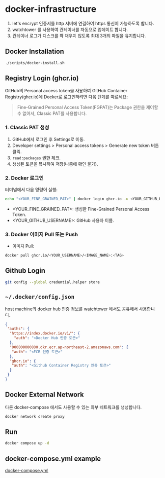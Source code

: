 # docker-infrastructure

1. let's encrypt 인증서를 http 서버에 연결하여 https 통신이 가능하도록 합니다.
2. watchtower 를 사용하여 컨테이너를 자동으로 업데이트 합니다.
3. 컨테이너 로그가 디스크를 꽉 채우지 않도록 최대 3개의 파일을 유지합니다.

## Docker Installation

```bash
./scripts/docker-install.sh
```

## Registry Login (ghcr.io)

GitHub의 Personal access token을 사용하여 GitHub Container Registry(ghcr.io)에 Docker로 로그인하려면 다음 단계를 따르세요:

> Fine-Grained Personal Access Token(FGPAT)는 Package 권한을 제어할 수 없어서, Classic PAT를 사용합니다.

### 1. Classic PAT 생성

 1. GitHub에서 로그인 후 Settings로 이동.
 2. Developer settings > Personal access tokens > Generate new token 버튼 클릭.
 3. `read:packages` 권한 체크.
 4. 생성된 토큰을 복사하여 저장(나중에 확인 불가).

### 2. Docker 로그인

터미널에서 다음 명령어 실행:

```bash
echo "<YOUR_FINE_GRAINED_PAT>" | docker login ghcr.io -u <YOUR_GITHUB_USERNAME> --password-stdin
```

- <YOUR_FINE_GRAINED_PAT>: 생성한 Fine-Grained Personal Access Token.
- <YOUR_GITHUB_USERNAME>: GitHub 사용자 이름.

### 3. Docker 이미지 Pull 또는 Push

- 이미지 Pull:

```bash
docker pull ghcr.io/<YOUR_USERNAME>/<IMAGE_NAME>:<TAG>
```

## Github Login

```bash
git config --global credential.helper store
```

## `~/.docker/config.json`

host machine의 docker hub 인증 정보를 watchtower 에서도 공유해서 사용합니다.

```json
{
 "auths": {
  "https://index.docker.io/v1/": {
    "auth": "<Docker Hub 인증 토큰>"
  },
  "000000000000.dkr.ecr.ap-northeast-2.amazonaws.com": {
   "auth": "<ECR 인증 토큰>"
  },
  "ghcr.io": {
   "auth": "<Github Container Registry 인증 토큰>"
  }
 }
}
```

## Docker External Network

다른 docker-compose 에서도 사용할 수 있는 외부 네트워크를 생성합니다.

```bash
docker network create proxy
```

## Run

```bash
docker compose up -d
```

## docker-compose.yml example


[docker-compose.yml](./example/docker-compose.yml)

